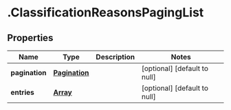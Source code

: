 # .ClassificationReasonsPagingList

## Properties
Name | Type | Description | Notes
------------ | ------------- | ------------- | -------------
**pagination** | [**Pagination**](Pagination.md) |  | [optional] [default to null]
**entries** | [**Array<ClassificationReasonEntry>**](ClassificationReasonEntry.md) |  | [optional] [default to null]


